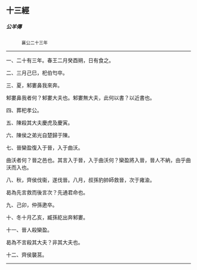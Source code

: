 

## 十三經

##### 公羊傳
　　　`襄公二十三年`

* * *

一、二十有三年。春王二月癸酉朔，日有食之。

二、三月己巳，𣏌伯匄卒。

三、夏，邾婁鼻我來奔。

邾婁鼻我者何？邾婁大夫也。邾婁無大夫，此何以書？以近書也。

四、葬𣏌孝公。

五、陳殺其大夫慶虎及慶寅。

六、陳侯之弟光自楚歸于陳。

七、晉欒盈復入于晉，入于曲沃。

曲沃者何？晉之邑也。其言入于晉，入于曲沃何？欒盈將入晉，晉人不納，由乎曲沃而入也。

八、秋，齊侯伐衞，遂伐晉。八月，叔孫豹帥師救晉，次于雍渝。

曷為先言救而後言次？先通君命也。

九、己卯，仲孫遬卒。

十、冬十月乙亥，臧孫紇出奔邾婁。

十一、晉人殺欒盈。

曷為不言殺其大夫？非其大夫也。

十二、齊侯襲莒。

* * *

